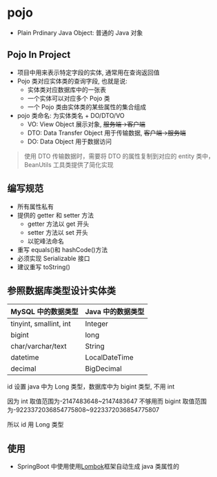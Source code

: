 # pojo

-   Plain Prdinary Java Object: 普通的 Java 对象

## Pojo In Project

-   项目中用来表示特定字段的实体, 通常用在查询返回值
-   Pojo 类对应实体类的查询字段, 也就是说:
    -   实体类对应数据库中的一张表
    -   一个实体可以对应多个 Pojo 类
    -   一个 Pojo 类由实体类的某些属性的集合组成
-   pojo 类命名: 为实体类名 + DO/DTO/VO
    -   VO: View Object 展示对象, ~~服务端$\rightarrow$客户端~~
    -   DTO: Data Transfer Object 用于传输数据, ~~客户端$\rightarrow$服务端~~
    -   DO: Data Object 用于数据访问

> 使用 DTO 传输数据时，需要将 DTO 的属性复制到对应的 entity 类中，BeanUtils 工具类提供了简化实现

## 编写规范

-   所有属性私有
-   提供的 getter 和 setter 方法
    -   getter 方法以 get 开头
    -   setter 方法以 set 开头
    -   以驼峰法命名
-   重写 equals()和 hashCode()方法
-   必须实现 Serializable 接口
-   建议重写 toString()

## 参照数据库类型设计实体类

| MySQL 中的数据类型       | Java 中的数据类型   |
| ---------------------- | ----------------- |
| tinyint, smallint, int | Integer           |
| bigint                 | long              |
| char/varchar/text      | String            |
| datetime               | LocalDateTime     |
| decimal                | BigDecimal        |

id 设置 java 中为 Long 类型，数据库中为 bigint 类型, 不用 int

因为 int 取值范围为-2147483648~2147483647 不够用而 bigint 取值范围为-9223372036854775808~9223372036854775807

所以 id 用 Long 类型

## 使用

-   SpringBoot 中使用使用[Lombok](lombok.md)框架自动生成 java 类属性的
